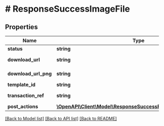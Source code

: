 # # ResponseSuccessImageFile

## Properties

Name | Type | Description | Notes
------------ | ------------- | ------------- | -------------
**status** | **string** | Status | [optional]
**download_url** | **string** | Download URL | [optional]
**download_url_png** | **string** | Download URL PNG | [optional]
**template_id** | **string** | Template ID | [optional]
**transaction_ref** | **string** | Transaction reference | [optional]
**post_actions** | [**\OpenAPI\Client\Model\ResponseSuccessPDFFilePostActionsInner[]**](ResponseSuccessPDFFilePostActionsInner.md) |  | [optional]

[[Back to Model list]](../../README.md#models) [[Back to API list]](../../README.md#endpoints) [[Back to README]](../../README.md)
